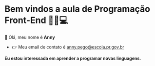 # Bem vindos a aula de Programação Front-End 👩🏻💻
👋 Olá, meu nome é **Anny**
- 👉 Meu email de contato é anny.pego@escola.pr.gov.br

**Eu estou interessada em aprender a programar novas linguagens.**
